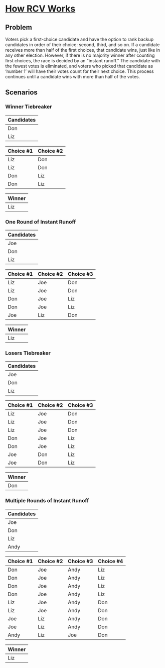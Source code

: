 # [How RCV Works](https://www.fairvote.org/how_rcv_works)

## Problem

Voters pick a first-choice candidate and have the option to rank backup candidates in order of their choice: second, third, and so on. If a candidate receives more than half of the first choices, that candidate wins, just like in any other election. However, if there is no majority winner after counting first choices, the race is decided by an "instant runoff." The candidate with the fewest votes is eliminated, and voters who picked that candidate as ‘number 1’ will have their votes count for their next choice. This process continues until a candidate wins with more than half of the votes.

## Scenarios

### Winner Tiebreaker

| Candidates |
| ---------- |
| Don        |
| Liz        |

| Choice #1 | Choice #2 |
| --------- | --------- |
| Liz       | Don       |
| Liz       | Don       |
| Don       | Liz       |
| Don       | Liz       |

| Winner |
| ------ |
| Liz    |

### One Round of Instant Runoff

| Candidates |
| ---------- |
| Joe        |
| Don        |
| Liz        |

| Choice #1 | Choice #2 | Choice #3 |
| --------- | --------- | --------- |
| Liz       | Joe       | Don       |
| Liz       | Joe       | Don       |
| Don       | Joe       | Liz       |
| Don       | Joe       | Liz       |
| Joe       | Liz       | Don       |

| Winner |
| ------ |
| Liz    |

### Losers Tiebreaker

| Candidates |
| ---------- |
| Joe        |
| Don        |
| Liz        |

| Choice #1 | Choice #2 | Choice #3 |
| --------- | --------- | --------- |
| Liz       | Joe       | Don       |
| Liz       | Joe       | Don       |
| Liz       | Joe       | Don       |
| Don       | Joe       | Liz       |
| Don       | Joe       | Liz       |
| Joe       | Don       | Liz       |
| Joe       | Don       | Liz       |

| Winner |
| ------ |
| Don    |

### Multiple Rounds of Instant Runoff

| Candidates |
| ---------- |
| Joe        |
| Don        |
| Liz        |
| Andy       |

| Choice #1 | Choice #2 | Choice #3 | Choice #4 |
| --------- | --------- | --------- | --------- |
| Don       | Joe       | Andy      | Liz       |
| Don       | Joe       | Andy      | Liz       |
| Don       | Joe       | Andy      | Liz       |
| Don       | Joe       | Andy      | Liz       |
| Liz       | Joe       | Andy      | Don       |
| Liz       | Joe       | Andy      | Don       |
| Joe       | Liz       | Andy      | Don       |
| Joe       | Liz       | Andy      | Don       |
| Andy      | Liz       | Joe       | Don       |

| Winner |
| ------ |
| Liz    |


